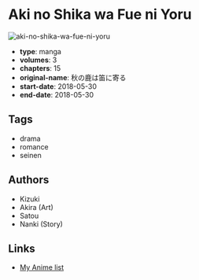 # Aki no Shika wa Fue ni Yoru

![aki-no-shika-wa-fue-ni-yoru](https://cdn.myanimelist.net/images/manga/3/237036.jpg)

-   **type**: manga
-   **volumes**: 3
-   **chapters**: 15
-   **original-name**: 秋の鹿は笛に寄る
-   **start-date**: 2018-05-30
-   **end-date**: 2018-05-30

## Tags

-   drama
-   romance
-   seinen

## Authors

-   Kizuki
-   Akira (Art)
-   Satou
-   Nanki (Story)

## Links

-   [My Anime list](https://myanimelist.net/manga/128304/Aki_no_Shika_wa_Fue_ni_Yoru)
